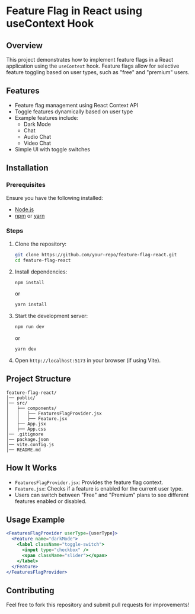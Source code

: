 # Feature Flag in React using useContext Hook

## Overview

This project demonstrates how to implement feature flags in a React application using the `useContext` hook. Feature flags allow for selective feature toggling based on user types, such as "free" and "premium" users.

## Features

- Feature flag management using React Context API
- Toggle features dynamically based on user type
- Example features include:
  - Dark Mode
  - Chat
  - Audio Chat
  - Video Chat
- Simple UI with toggle switches

## Installation

### Prerequisites

Ensure you have the following installed:

- [Node.js](https://nodejs.org/)
- [npm](https://www.npmjs.com/) or [yarn](https://yarnpkg.com/)

### Steps

1. Clone the repository:
   ```sh
   git clone https://github.com/your-repo/feature-flag-react.git
   cd feature-flag-react
   ```
2. Install dependencies:
   ```sh
   npm install
   ```
   or
   ```sh
   yarn install
   ```
3. Start the development server:
   ```sh
   npm run dev
   ```
   or
   ```sh
   yarn dev
   ```
4. Open `http://localhost:5173` in your browser (if using Vite).

## Project Structure

```
feature-flag-react/
│── public/
│── src/
│   ├── components/
│   │   ├── FeaturesFlagProvider.jsx
│   │   ├── Feature.jsx
│   ├── App.jsx
│   ├── App.css
│── .gitignore
│── package.json
│── vite.config.js
│── README.md
```

## How It Works

- `FeaturesFlagProvider.jsx`: Provides the feature flag context.
- `Feature.jsx`: Checks if a feature is enabled for the current user type.
- Users can switch between "Free" and "Premium" plans to see different features enabled or disabled.

## Usage Example

```jsx
<FeaturesFlagProvider userType={userType}>
  <Feature name="darkMode">
    <label className="toggle-switch">
      <input type="checkbox" />
      <span className="slider"></span>
    </label>
  </Feature>
</FeaturesFlagProvider>
```

## Contributing

Feel free to fork this repository and submit pull requests for improvements!
